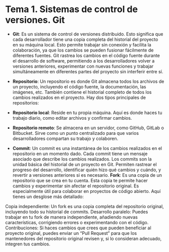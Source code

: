 # Tema 1. Sistemas de control de versiones. Git

* <tooltip term="Git">**Git**</tooltip>: Es un sistema de control de versiones distribuido. Esto significa que cada desarrollador tiene una copia completa del historial del proyecto en su máquina local. Esto permite trabajar sin conexión y facilita la colaboración, ya que los cambios se pueden fusionar fácilmente de diferentes fuentes. Git rastrea los cambios en el código fuente durante el desarrollo de software, permitiendo a los desarrolladores volver a versiones anteriores, experimentar con nuevas funciones y trabajar simultáneamente en diferentes partes del proyecto sin interferir entre sí.

* <tooltip term="Repositorio">**Repositorio**</tooltip>: Un repositorio es donde Git almacena todos los archivos de un proyecto, incluyendo el código fuente, la documentación, las imágenes, etc.  También contiene el historial completo de todos los cambios realizados en el proyecto.  Hay dos tipos principales de repositorios:

* <tooltip term="Repositorio local">**Repositorio local**</tooltip>:
Reside en tu propia máquina. Aquí es donde haces tu trabajo diario, como editar archivos y confirmar cambios.

* <tooltip term="Repositorio remoto">**Repositorio remoto**</tooltip>:
Se almacena en un servidor, como GitHub, GitLab o Bitbucket. Sirve como un punto centralizado para que varios desarrolladores compartan su trabajo y colaboren.

* <tooltip term="Commit">**Commit**</tooltip>:
Un commit es una instantánea de los cambios realizados en el repositorio en un momento dado. Cada commit tiene un mensaje asociado que describe los cambios realizados. Los commits son la unidad básica del historial de un proyecto en Git. Permiten rastrear el progreso del desarrollo, identificar quién hizo qué cambios y cuándo, y revertir a versiones anteriores si es necesario.
<tooltip term="Fork">**Fork**</tooltip>:
Es una copia de un repositorio que se crea en tu cuenta. Esta copia te permite hacer cambios y experimentar sin afectar el repositorio original. Es especialmente útil para colaborar en proyectos de código abierto. Aquí tienes un desglose más detallado:

Copia independiente: Un fork es una copia completa del repositorio original, incluyendo todo su historial de commits.
Desarrollo paralelo: Puedes trabajar en tu fork de manera independiente, añadiendo nuevas características, corrigiendo errores o experimentando con el código.
Contribuciones: Si haces cambios que crees que pueden beneficiar al proyecto original, puedes enviar un “Pull Request” para que los mantenedores del repositorio original revisen y, si lo consideran adecuado, integren tus cambios.